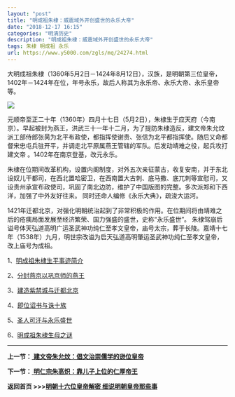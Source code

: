 ```yaml
---
layout: "post"
title: "明成祖朱棣：威震域外开创盛世的永乐大帝"
date: "2018-12-17 16:15"
categories: "明清历史"
description: "明成祖朱棣：威震域外开创盛世的永乐大帝"
tags: 朱棣 明成祖 永乐
url: https://www.y5000.com/zgls/mq/24274.html
---
```






大明成祖朱棣（1360年5月2日－1424年8月12日），汉族，是明朝第三位皇帝，1402年－1424年在位，年号永乐，故后人称其为永乐帝、永乐大帝、永乐皇帝等。

![](https://img.y5000.com/uploads/allimg/170725/12-1FH5131013L1.jpg)

元顺帝至正二十年（1360年）四月十七日（5月2日），朱棣生于应天府（今南京）。早起被封为燕王，洪武三十一年十二月，为了提防朱棣造反，建文帝朱允炆派工部侍郎张昺为北平布政使，都指挥使谢贵、张信为北平都指挥使。随后又命都督宋忠屯兵驻开平，并调走北平原属燕王管辖的军队。后发动靖难之役，起兵攻打建文帝
。1402年在南京登基，改元永乐。

朱棣在位期间改革机构，设置内阁制度，对外五次亲征蒙古，收复安南，并于东北设奴儿干都司，在西北置哈密卫，在西南置大古刺、底马撒、底兀刺等宣慰司，又设贵州承宣布政使司，巩固了南北边防，维护了中国版图的完整。多次派郑和下西洋，加强了中外友好往来。
同时还命人编修《永乐大典》，疏浚大运河。

1421年迁都北京，对强化明朝统治起到了非常积极的作用。在位期间将由靖难之后的疮痍局面发展至经济繁荣、国力强盛的盛世，史称“永乐盛世”。
朱棣驾崩后谥号体天弘道高明广运圣武神功纯仁至孝文皇帝，庙号太宗，葬于长陵。嘉靖十七年（1538年）九月，明世宗改谥为启天弘道高明肇运圣武神功纯仁至孝文皇帝，改上庙号为成祖。

1、[明成祖朱棣生平事迹简介](https://www.y5000.com/zgls/mq/24267.html)

2、[分封燕京以巩京师的燕王](https://www.y5000.com/zgls/mq/24268.html)

3、[建造紫禁城与迁都北京](https://www.y5000.com/zgls/mq/24269.html)

4、[即位诏书与诛十族](https://www.y5000.com/zgls/mq/24271.html)

5、[圣人可汗与永乐盛世](https://www.y5000.com/zgls/mq/24272.html)

6、[明成祖朱棣生母之谜](https://www.y5000.com/zgls/mq/24273.html)

* * *

**上一节：**[ **建文帝朱允炆：倡文治崇儒学的逊位皇帝**](https://www.y5000.com/zgls/mq/24265.html)

**下一节：**[ **明仁宗朱高炽：靠儿子上位的仁厚帝王**](https://www.y5000.com/zgls/mq/24286.html)

**返回首页 >>>[明朝十六位皇帝解密 细说明朝皇帝那些事](https://www.y5000.com/zgls/mq/24402.html)**
